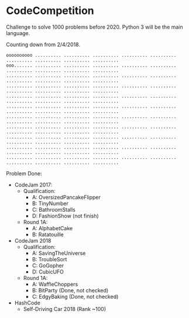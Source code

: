 # CodeCompetition
Challenge to solve 1000 problems before 2020. Python 3 will be the main language.

Counting down from 2/4/2018.
```
oooooooooo .......... .......... .......... .......... .......... .......... .......... .......... ..........
ooo....... .......... .......... .......... .......... .......... .......... .......... .......... ..........
.......... .......... .......... .......... .......... .......... .......... .......... .......... ..........
.......... .......... .......... .......... .......... .......... .......... .......... .......... ..........
.......... .......... .......... .......... .......... .......... .......... .......... .......... ..........
.......... .......... .......... .......... .......... .......... .......... .......... .......... ..........
.......... .......... .......... .......... .......... .......... .......... .......... .......... ..........
.......... .......... .......... .......... .......... .......... .......... .......... .......... ..........
.......... .......... .......... .......... .......... .......... .......... .......... .......... ..........
.......... .......... .......... .......... .......... .......... .......... .......... .......... ..........
.......... .......... .......... .......... .......... .......... .......... .......... .......... ..........
```
Problem Done:
- CodeJam 2017:
  - Qualification:
     - A: OversizedPancakeFlipper
     - B: TinyNumber
     - C: BathroomStalls 
     - D: FashionShow (not finish)
  - Round 1A:
     - A: AlphabetCake
     - B: Ratatouille
- CodeJam 2018
  - Qualification:
     - A: SavingTheUniverse
     - B: TroubleSort
     - C: GoGopher
     - D: CubicUFO
  - Round 1A:
     - A: WaffleChoppers
     - B: BitParty (Done, not checked)
     - C: EdgyBaking (Done, not checked)
- HashCode
  - Self-Driving Car 2018 (Rank ~100)

